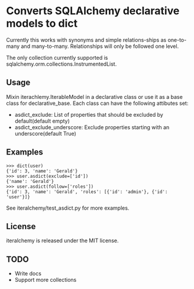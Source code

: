 # Converts SQLAlchemy declarative models to dict

Currently this works with synonyms and simple relations-ships as one-to-many and many-to-many. Relationships will only be followed one level.

The only collection currently supported is sqlalchemy.orm.collections.InstrumentedList.

## Usage

Mixin iterachlemy.IterableModel in a declarative class or use it as a base class for declarative\_base. Each class can have the following attibutes set:

* asdict\_exclude: List of properties that should be excluded by default(default empty)
* asdict\_exclude\_underscore: Exclude properties starting with an underscore(default True)

## Examples

```
>>> dict(user)
{'id': 3, 'name': 'Gerald'}
>>> user.asdict(exclude=['id'])
{'name': 'Gerald'}
>>> user.asdict(follow=['roles'])
{'id': 3, 'name': 'Gerald', 'roles': [{'id': 'admin'}, {'id': 'user'}]}
```

See iteralchemy/test\_asdict.py for more examples.

## License

iteralchemy is released under the MIT license.


## TODO

* Write docs
* Support more collections
